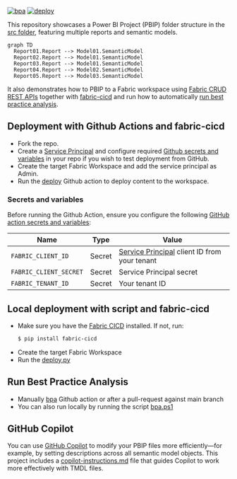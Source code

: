[![bpa](https://github.com/RuiRomano/pbip-demo/actions/workflows/bpa.yml/badge.svg)](https://github.com/RuiRomano/pbip-demo/actions/workflows/bpa.yml) [![deploy](https://github.com/RuiRomano/pbip-demo/actions/workflows/deploy.yml/badge.svg)](https://github.com/RuiRomano/pbip-demo/actions/workflows/deploy.yml) 

This repository showcases a Power BI Project (PBIP) folder structure in the [src folder](./src/), featuring multiple reports and semantic models.

```mermaid
graph TD
  Report01.Report --> Model01.SemanticModel
  Report02.Report --> Model01.SemanticModel
  Report03.Report --> Model01.SemanticModel
  Report04.Report --> Model02.SemanticModel
  Report05.Report --> Model03.SemanticModel

```

It also demonstrates how to PBIP to a Fabric workspace using [Fabric CRUD REST APIs](https://learn.microsoft.com/en-us/rest/api/fabric/articles/item-management/item-management-overview) together with [fabric-cicd](https://microsoft.github.io/fabric-cicd/latest/) and run how to automatically [run best practice analysis](#run-best-practice-analysis).

## Deployment with Github Actions and fabric-cicd

- Fork the repo.
- Create a [Service Principal](https://learn.microsoft.com/en-us/rest/api/fabric/articles/get-started/create-entra-app) and configure required [Github secrets and variables](#secrets-and-variables) in your repo if you wish to test deployment from GitHub.
- Create the target Fabric Workspace and add the service principal as Admin.
- Run the [deploy](/.github/workflows/deploy.yml) Github action to deploy content to the workspace.

### Secrets and variables

Before running the Github Action, ensure you configure the following [GitHub action secrets and variables](https://docs.github.com/en/actions/security-for-github-actions/security-guides/using-secrets-in-github-actions):

| Name            | Type   | Value                |
|-----------------|--------|----------------------|
| `FABRIC_CLIENT_ID`       | Secret | [Service Principal](https://learn.microsoft.com/en-us/entra/identity-platform/howto-create-service-principal-portal) client ID from your tenant   |
| `FABRIC_CLIENT_SECRET`   | Secret | Service Principal secret |
| `FABRIC_TENANT_ID` | Secret | Your tenant ID |

## Local deployment with script and fabric-cicd

- Make sure you have the [Fabric CICD](https://microsoft.github.io/fabric-cicd/latest/) installed. If not, run:
    ```bash
    $ pip install fabric-cicd 
    ```
- Create the target Fabric Workspace
- Run the [deploy.py](./src/deploy.py)

## Run Best Practice Analysis

- Manually [bpa](/.github/workflows/bpa.yml) Github action or after a pull-request against main branch
- You can also run locally by running the script [bpa.ps1](/.bpa/bpa.ps1)

## GitHub Copilot

You can use [GitHub Copilot](https://code.visualstudio.com/docs/copilot/overview) to modify your PBIP files more efficiently—for example, by setting descriptions across all semantic model objects. This project includes a [copilot-instructions.md](./.github/copilot-instructions.md) file that guides Copilot to work more effectively with TMDL files.
